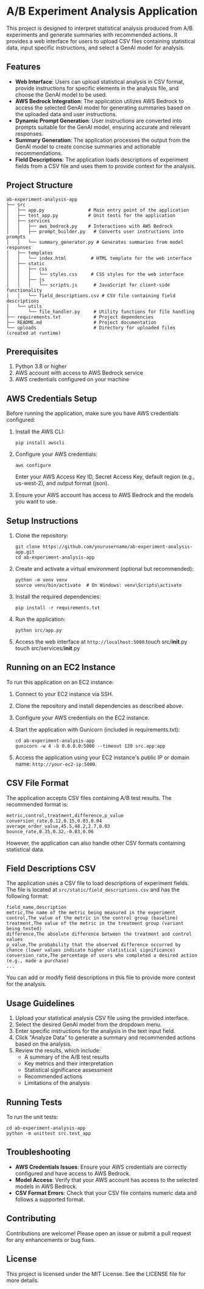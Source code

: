 # A/B Experiment Analysis Application

This project is designed to interpret statistical analysis produced from A/B experiments and generate summaries with recommended actions. It provides a web interface for users to upload CSV files containing statistical data, input specific instructions, and select a GenAI model for analysis.

## Features

- **Web Interface**: Users can upload statistical analysis in CSV format, provide instructions for specific elements in the analysis file, and choose the GenAI model to be used.
- **AWS Bedrock Integration**: The application utilizes AWS Bedrock to access the selected GenAI model for generating summaries based on the uploaded data and user instructions.
- **Dynamic Prompt Generation**: User instructions are converted into prompts suitable for the GenAI model, ensuring accurate and relevant responses.
- **Summary Generation**: The application processes the output from the GenAI model to create concise summaries and actionable recommendations.
- **Field Descriptions**: The application loads descriptions of experiment fields from a CSV file and uses them to provide context for the analysis.

## Project Structure

```
ab-experiment-analysis-app
├── src
│   ├── app.py                # Main entry point of the application
│   ├── test_app.py           # Unit tests for the application
│   ├── services
│   │   ├── aws_bedrock.py    # Interactions with AWS Bedrock
│   │   ├── prompt_builder.py   # Converts user instructions into prompts
│   │   └── summary_generator.py # Generates summaries from model responses
│   ├── templates
│   │   └── index.html         # HTML template for the web interface
│   ├── static
│   │   ├── css
│   │   │   └── styles.css     # CSS styles for the web interface
│   │   ├── js
│   │   │   └── scripts.js      # JavaScript for client-side functionality
│   │   └── field_descriptions.csv # CSV file containing field descriptions
│   └── utils
│       └── file_handler.py     # Utility functions for file handling
├── requirements.txt            # Project dependencies
├── README.md                   # Project documentation
└── uploads                     # Directory for uploaded files (created at runtime)
```

## Prerequisites

1. Python 3.8 or higher
2. AWS account with access to AWS Bedrock service
3. AWS credentials configured on your machine

## AWS Credentials Setup

Before running the application, make sure you have AWS credentials configured:

1. Install the AWS CLI:
   ```
   pip install awscli
   ```

2. Configure your AWS credentials:
   ```
   aws configure
   ```
   
   Enter your AWS Access Key ID, Secret Access Key, default region (e.g., us-west-2), and output format (json).

3. Ensure your AWS account has access to AWS Bedrock and the models you want to use.

## Setup Instructions

1. Clone the repository:
   ```
   git clone https://github.com/yourusername/ab-experiment-analysis-app.git
   cd ab-experiment-analysis-app
   ```

2. Create and activate a virtual environment (optional but recommended):
   ```
   python -m venv venv
   source venv/bin/activate  # On Windows: venv\Scripts\activate
   ```

3. Install the required dependencies:
   ```
   pip install -r requirements.txt
   ```

4. Run the application:
   ```
   python src/app.py
   ```

5. Access the web interface at `http://localhost:5000`.touch src/__init__.py
touch src/services/__init__.py


## Running on an EC2 Instance

To run this application on an EC2 instance:

1. Connect to your EC2 instance via SSH.

2. Clone the repository and install dependencies as described above.

3. Configure your AWS credentials on the EC2 instance.

4. Start the application with Gunicorn (included in requirements.txt):
   ```
   cd ab-experiment-analysis-app
   gunicorn -w 4 -b 0.0.0.0:5000 --timeout 120 src.app:app
   
   ```

5. Access the application using your EC2 instance's public IP or domain name: `http://your-ec2-ip:5000`.

## CSV File Format

The application accepts CSV files containing A/B test results. The recommended format is:

```
metric,control,treatment,difference,p_value
conversion_rate,0.12,0.15,0.03,0.04
average_order_value,45.5,48.2,2.7,0.03
bounce_rate,0.35,0.32,-0.03,0.06
```

However, the application can also handle other CSV formats containing statistical data.

## Field Descriptions CSV

The application uses a CSV file to load descriptions of experiment fields. The file is located at `src/static/field_descriptions.csv` and has the following format:

```
field_name,description
metric,The name of the metric being measured in the experiment
control,The value of the metric in the control group (baseline)
treatment,The value of the metric in the treatment group (variant being tested)
difference,The absolute difference between the treatment and control values
p_value,The probability that the observed difference occurred by chance (lower values indicate higher statistical significance)
conversion_rate,The percentage of users who completed a desired action (e.g., made a purchase)
...
```

You can add or modify field descriptions in this file to provide more context for the analysis.

## Usage Guidelines

1. Upload your statistical analysis CSV file using the provided interface.
2. Select the desired GenAI model from the dropdown menu.
3. Enter specific instructions for the analysis in the text input field.
4. Click "Analyze Data" to generate a summary and recommended actions based on the analysis.
5. Review the results, which include:
   - A summary of the A/B test results
   - Key metrics and their interpretation
   - Statistical significance assessment
   - Recommended actions
   - Limitations of the analysis

## Running Tests

To run the unit tests:

```
cd ab-experiment-analysis-app
python -m unittest src.test_app
```

## Troubleshooting

- **AWS Credentials Issues**: Ensure your AWS credentials are correctly configured and have access to AWS Bedrock.
- **Model Access**: Verify that your AWS account has access to the selected models in AWS Bedrock.
- **CSV Format Errors**: Check that your CSV file contains numeric data and follows a supported format.

## Contributing

Contributions are welcome! Please open an issue or submit a pull request for any enhancements or bug fixes.

## License

This project is licensed under the MIT License. See the LICENSE file for more details.



